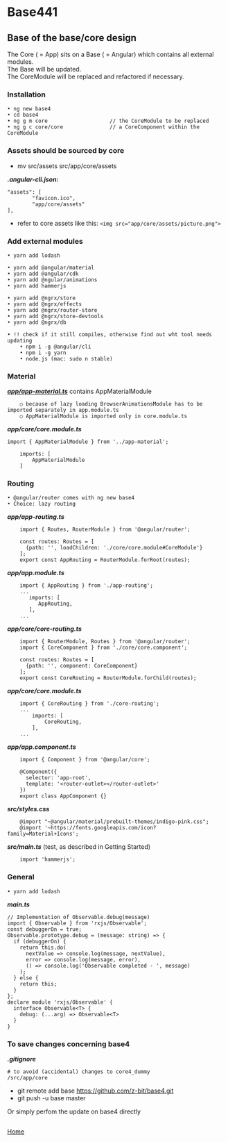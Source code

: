 # Base441 
## Base of the base/core design

The Core ( = App) sits on a Base ( = Angular) which contains all external modules.<br>
The Base will be updated.<br>
The CoreModule will be replaced and refactored if necessary.

### Installation
	• ng new base4
	• cd base4
	• ng g m core                    // the CoreModule to be replaced
	• ng g c core/core               // a CoreComponent within the CoreModule 
	
### Assets should be sourced by core
* mv src/assets src/app/core/assets

***.angular-cli.json:***
    
    "assets": [
            "favicon.ico",
            "app/core/assets"
    ],
* refer to core assets like this:  ```<img src="app/core/assets/picture.png">```	
### Add external modules
	• yarn add lodash
	
	• yarn add @angular/material
	• yarn add @angular/cdk
	• yarn add @ngular/animations
	• yarn add hammerjs
	
	• yarn add @ngrx/store
	• yarn add @ngrx/effects
	• yarn add @ngrx/router-store 
	• yarn add @ngrx/store-devtools  
	• yarn add @ngrx/db
	
	• !! check if it still compiles, otherwise find out wht tool needs updating
	    • npm i -g @angular/cli
	    • npm i -g yarn
	    • node.js (mac: sudo n stable)
	    
### Material
	
	
[***app/app-material.ts***](./app-material.ts) contains AppMaterialModule

		○ because of lazy loading BrowserAnimationsModule has to be imported separately in app.module.ts 
		○ AppMaterialModule is imported only in core.module.ts
		
***app/core/core.module.ts***
    
    import { AppMaterialModule } from '../app-material';
    
        imports: [
            AppMaterialModule
        ]
    
### Routing
	• @angular/router comes with ng new base4
	• Choice: lazy routing
	
***app/app-routing.ts***

		import { Routes, RouterModule } from '@angular/router';
		
		const routes: Routes = [
		  {path: '', loadChildren: './core/core.module#CoreModule'}
		];
		export const AppRouting = RouterModule.forRoot(routes);
	
***app/app.module.ts***

		import { AppRouting } from './app-routing';
		...
		   imports: [
		      AppRouting,
		   ],
		...
		
***app/core/core-routing.ts***

		import { RouterModule, Routes } from '@angular/router';
		import { CoreComponent } from './core/core.component';
		
		const routes: Routes = [
		  {path: '', component: CoreComponent}
		];
		export const CoreRouting = RouterModule.forChild(routes);
	
***app/core/core.module.ts***

		import { CoreRouting } from './core-routing';
		...
		    imports: [
		        CoreRouting,
		    ],
		...
		
***app/app.component.ts***

		import { Component } from '@angular/core';
		
		@Component({
		  selector: 'app-root',
		  template: '<router-outlet></router-outlet>'
		})
		export class AppComponent {}
		

***src/styles.css***

		@import "~@angular/material/prebuilt-themes/indigo-pink.css";
		@import '~https://fonts.googleapis.com/icon?family=Material+Icons';
		
***src/main.ts*** (test, as described in Getting Started)

		import 'hammerjs';

### General

	• yarn add lodash

***main.ts***

    // Implementation of Observable.debug(message)
    import { Observable } from 'rxjs/Observable';
    const debuggerOn = true;
    Observable.prototype.debug = (message: string) => {
      if (debuggerOn) {
        return this.do(
          nextValue => console.log(message, nextValue),
          error => console.log(message, error),
          () => console.log('Observable completed - ', message)
        );
      } else {
        return this;
      }
    };
    declare module 'rxjs/Observable' {
      interface Observable<T> {
        debug: (...arg) => Observable<T>
      }
    }

### To save changes concerning base4 
    
***.gitignore***

    # to avoid (accidental) changes to core4_dummy
    /src/app/core

* git remote add base https://github.com/z-bit/base4.git
* git push -u base master

Or simply perfom the update on base4 directly

##
[Home](../README.md)